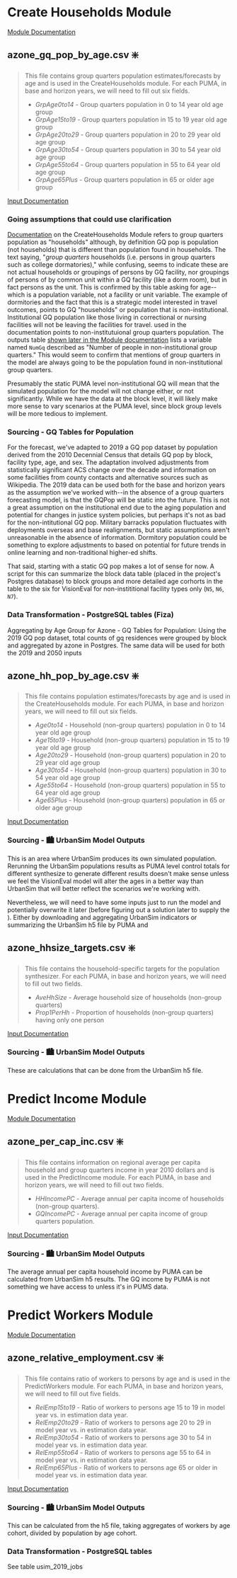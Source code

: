 # **Create Households Module**
[Module Documentation](https://github.com/visioneval/VisionEval/blob/master/sources/modules/VESimHouseholds/inst/module_docs/CreateHouseholds.md#createhouseholds-module)

## **azone_gq_pop_by_age.csv** ❇️

>This file contains group quarters population estimates/forecasts by age and is used in the CreateHouseholds module. For each PUMA, in base and horizon years, we will need to fill out six fields.
>- _GrpAge0to14_ - Group quarters population in 0 to 14 year old age group
>- _GrpAge15to19_ - Group quarters population in 15 to 19 year old age group
>- _GrpAge20to29_ - Group quarters population in 20 to 29 year old age group
>- _GrpAge30to54_ - Group quarters population in 30 to 54 year old age group
>- _GrpAge55to64_ - Group quarters population in 55 to 64 year old age group
>- _GrpAge65Plus_ - Group quarters population in 65 or older age group

[Input Documentation](https://github.com/visioneval/VisionEval/blob/master/sources/modules/VESimHouseholds/inst/module_docs/CreateHouseholds.md#azone_gq_pop_by_agecsv)

### **Going assumptions that could use clarification**
[Documentation](https://github.com/visioneval/VisionEval/blob/master/sources/modules/VESimHouseholds/inst/module_docs/CreateHouseholds.md#createhouseholds-module) on the CreateHouseholds Module refers to group quarters population as "households" although, by definition GQ pop is population (not households) that is different than population found in households. The text saying, "_group quarters_ households (i.e. persons in group quarters such as college dormatories)," while confusing, seems to indicate these are not actual households or groupings of persons by GQ facility, nor groupings of persons of by common unit within a GQ facility (like a dorm room), but in fact persons as the unit. This is confirmed by this table asking for age--which is a population variable, not a facility or unit variable. The example of dormitories and the fact that this is a strategic model interested in travel outcomes, points to GQ "households" or population that is non-institutional. Institutional GQ population like those living in correctional or nursing facilities will not be leaving the facilities for travel. used in the documentation points to non-institutuional group quarters population. The outputs table [shown later in the Module documentation](https://github.com/visioneval/VisionEval/blob/master/sources/modules/VESimHouseholds/inst/module_docs/CreateHouseholds.md#datasets-produced-by-the-module) lists a variable named `NumGq` described as "Number of people in non-institutional group quarters." This would seem to confirm that mentions of group quarters in the model are always going to be the population found in non-institutional group quarters.

Presumably the static PUMA level non-institutional GQ will mean that the simulated population for the model will not change either, or not significantly. While we have the data at the block level, it will likely make more sense to vary scenarios at the PUMA level, since block group levels will be more tedious to implement.

### **Sourcing - GQ Tables for Population**
For the forecast, we've adapted to 2019 a GQ pop dataset by population derived from the 2010 Decennial Census that details GQ pop by block, facility type, age, and sex. The adaptation involved adjustments from statistically significant ACS change over the decade and information on some facilities from county contacts and alternative sources such as Wikipedia. The 2019 data can be used both for the base and horizon years as the assumption we've worked with--in the absence of a group quarters forecasting model, is that the GQPop will be static into the future. This is not a great assumption on the institutional end due to the aging population and potential for changes in justice system policies, but perhaps it's not as bad for the non-intitutional GQ pop. Military barracks population fluctuates with deployments overseas and base realignments, but static assumptions aren't unreasonable in the absence of information. Dormitory population could be something to explore adjustments to based on potential for future trends in online learning and non-traditional higher-ed shifts.

That said, starting with a static GQ pop makes a lot of sense for now. A script for this can summarize the block data table (placed in the project's Postgres database) to block groups and more detailed age corhorts in the table to the six for VisionEval for non-instititional facility types only (`N5`, `N6`, `N7`).

### **Data Transformation - PostgreSQL tables (Fiza)**
Aggregating by Age Group for Azone - GQ Tables for Population: Using the 2019 GQ pop dataset, total counts of gq residences were grouped by block and aggregated by azone in Postgres. The same data will be used for both the 2019 and 2050 inputs

## **azone_hh_pop_by_age.csv** ❇️

>This file contains population estimates/forecasts by age and is used in the CreateHouseholds module. For each PUMA, in base and horizon years, we will need to fill out six fields.
>- _Age0to14_ - Household (non-group quarters) population in 0 to 14 year old age group
>- _Age15to19_ - Household (non-group quarters) population in 15 to 19 year old age group
>- _Age20to29_ - Household (non-group quarters) population in 20 to 29 year old age group
>- _Age30to54_ - Household (non-group quarters) population in 30 to 54 year old age group
>- _Age55to64_ - Household (non-group quarters) population in 55 to 64 year old age group
>- _Age65Plus_ - Household (non-group quarters) population in 65 or older age group

[Input Documentation](https://github.com/visioneval/VisionEval/blob/master/sources/modules/VESimHouseholds/inst/module_docs/CreateHouseholds.md#azone_hh_pop_by_agecsv)

### **Sourcing - 🏙️ UrbanSim Model Outputs**
This is an area where UrbanSim produces its own simulated population. Rerunning the UrbanSim populations results as PUMA level control totals for different synthesize to generate different results doesn't make sense unless we feel the VisionEval model will alter the ages in a better way than UrbanSim that will better reflect the scenarios we're working with.

Nevertheless, we will need to have some inputs just to run the model and potentially overwrite it later (before figuring out a solution later to supply the ). Either by downloading and aggregating UrbanSim indicators or summarizing the UrbanSim h5 file by PUMA and 


## **azone_hhsize_targets.csv** ❇️

>This file contains the household-specific targets for the population synthesizer. For each PUMA, in base and horizon years, we will need to fill out two fields.
>- _AveHhSize_ - Average household size of households (non-group quarters)
>- _Prop1PerHh_ - Proportion of households (non-group quarters) having only one person

[Input Documentation](https://github.com/visioneval/VisionEval/blob/master/sources/modules/VESimHouseholds/inst/module_docs/CreateHouseholds.md#azone_hh_pop_by_agecsv)

### **Sourcing - 🏙️ UrbanSim Model Outputs**
These are calculations that can be done from the UrbanSim h5 file.


# Predict Income Module

[Module Documentation](https://github.com/VisionEval/VisionEval/blob/master/sources/modules/VESimHouseholds/inst/module_docs/PredictIncome.md#predictincome-module)

## azone_per_cap_inc.csv ❇️

>This file contains information on regional average per capita household and group quarters income in year 2010 dollars and is used in the PredictIncome module. For each PUMA, in base and horizon years, we will need to fill out two fields.
>- _HHIncomePC_ - 	Average annual per capita income of households (non-group quarters).
>- _GQIncomePC_ - Average annual per capita income of group quarters population.

[Input Documentation](https://github.com/visioneval/VisionEval/blob/master/sources/modules/VESimHouseholds/inst/module_docs/PredictIncome.md#azone_per_cap_inccsv)

### **Sourcing - 🏙️ UrbanSim Model Outputs**
The average annual per capita household income by PUMA can be calculated from UrbanSim h5 results. The GQ income by PUMA is not something we have access to unless it's in PUMS data.

# Predict Workers Module
[Module Documentation](https://github.com/VisionEval/VisionEval/blob/master/sources/modules/VESimHouseholds/inst/module_docs/PredictWorkers.md#predictworkers-module)

## azone_relative_employment.csv ❇️

>This file contains ratio of workers to persons by age and is used in the PredictWorkers module. For each PUMA, in base and horizon years, we will need to fill out five fields.
>- _RelEmp15to19_ - Ratio of workers to persons age 15 to 19 in model year vs. in estimation data year.
>- _RelEmp20to29_ - Ratio of workers to persons age 20 to 29 in model year vs. in estimation data year.
>- _RelEmp30to54_ - Ratio of workers to persons age 30 to 54 in model year vs. in estimation data year.
>- _RelEmp55to64_ - Ratio of workers to persons age 55 to 64 in model year vs. in estimation data year.
>- _RelEmp65Plus_ - Ratio of workers to persons age 65 or older in model year vs. in estimation data year.

[Input Documentation](https://github.com/visioneval/VisionEval/blob/master/sources/modules/VESimHouseholds/inst/module_docs/PredictWorkers.md#azone_relative_employmentcsv)


### **Sourcing - 🏙️ UrbanSim Model Outputs**
This can be calculated from the h5 file, taking aggregates of workers by age cohort, divided by population by age cohort. 

### **Data Transformation - PostgreSQL tables**
See table usim_2019_jobs
